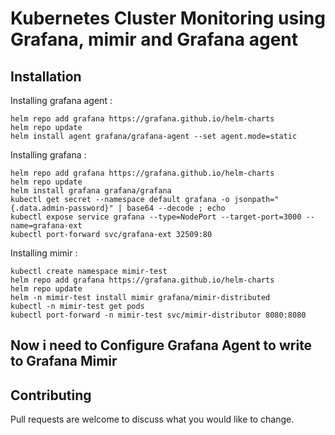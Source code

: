# Kubernetes Cluster Monitoring using Grafana, mimir and Grafana agent



## Installation

Installing grafana agent : 
```
helm repo add grafana https://grafana.github.io/helm-charts
helm repo update
helm install agent grafana/grafana-agent --set agent.mode=static
```
Installing grafana : 
```
helm repo add grafana https://grafana.github.io/helm-charts
helm repo update
helm install grafana grafana/grafana
kubectl get secret --namespace default grafana -o jsonpath="{.data.admin-password}" | base64 --decode ; echo
kubectl expose service grafana --type=NodePort --target-port=3000 --name=grafana-ext
kubectl port-forward svc/grafana-ext 32509:80
```

Installing mimir : 
```
kubectl create namespace mimir-test
helm repo add grafana https://grafana.github.io/helm-charts
helm repo update
helm -n mimir-test install mimir grafana/mimir-distributed
kubectl -n mimir-test get pods
kubectl port-forward -n mimir-test svc/mimir-distributor 8080:8080
```
## Now i need to Configure Grafana Agent to write to Grafana Mimir


## Contributing

Pull requests are welcome to discuss what you would like to change.
